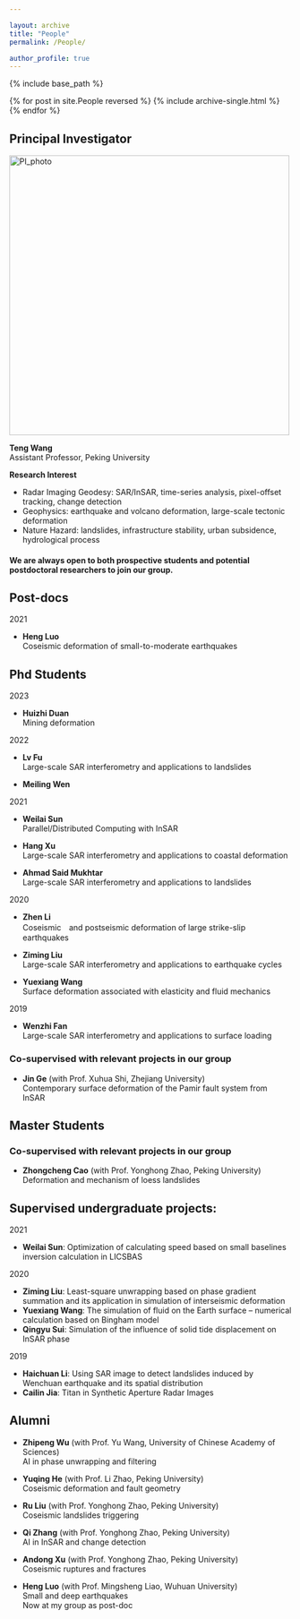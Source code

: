 ```yaml
---

layout: archive
title: "People"
permalink: /People/

author_profile: true
---
```


{% include base_path %}

{% for post in site.People reversed %}
  {% include archive-single.html %}
{% endfor %}


## Principal Investigator

<div style="text-align: left;"> <img src="/images/PI_photo.jpg" alt="PI_photo" width = "500"> </div>  

**Teng Wang**  
Assistant Professor, Peking University  


**Research Interest**

* Radar Imaging Geodesy: SAR/InSAR, time-series analysis, pixel-offset tracking, change detection
* Geophysics: earthquake and volcano deformation, large-scale tectonic deformation
* Nature Hazard: landslides, infrastructure stability, urban subsidence, hydrological process

#### We are always open to both prospective students and potential postdoctoral researchers to join our group.

## Post-docs

2021

* **Heng Luo**  
  Coseismic deformation of small-to-moderate earthquakes
  

## Phd Students

2023

* **Huizhi Duan**  
 Mining deformation

2022

* **Lv Fu**  
  Large-scale SAR interferometry and applications to landslides  
  
* **Meiling Wen**  
 
2021  

* **Weilai Sun**  
  Parallel/Distributed Computing with InSAR
  
* **Hang Xu**  
  Large-scale SAR interferometry and applications to coastal deformation

* **Ahmad Said Mukhtar**  
  Large-scale SAR interferometry and applications to landslides

2020  

* **Zhen Li**  
  Coseismic　and postseismic deformation of large strike-slip earthquakes

* **Ziming Liu**  
  Large-scale SAR interferometry and applications to earthquake cycles   

* **Yuexiang Wang**  
  Surface deformation associated with elasticity and fluid mechanics  
  
2019

* **Wenzhi Fan**   
  Large-scale SAR interferometry and applications to surface loading  

### **Co-supervised with relevant projects in our group**

* **Jin Ge** (with Prof. Xuhua Shi, Zhejiang University)  
  Contemporary surface deformation of the Pamir fault system from InSAR  


## Master Students


### **Co-supervised with relevant projects in our group**

* **Zhongcheng Cao** (with Prof. Yonghong Zhao, Peking University)  
  Deformation and mechanism of loess landslides   

 
## Supervised undergraduate projects:
2021
* **Weilai Sun**: Optimization of calculating speed based on small baselines inversion calculation in LICSBAS

2020  

* **Ziming Liu**: Least-square unwrapping based on phase gradient summation and its application in simulation of interseismic deformation  
* **Yuexiang Wang**: The simulation of fluid on the Earth surface – numerical calculation based on Bingham model  
* **Qingyu Sui**: Simulation of the influence of solid tide displacement on InSAR phase  

2019  

* **Haichuan Li**: Using SAR image to detect landslides induced by Wenchuan earthquake and its spatial distribution  
* **Cailin Jia**: Titan in Synthetic Aperture Radar Images  

## Alumni

<style type="text/css">
a:link,a:visited{
 text-decoration:none;  /*超链接无下划线*/
 /*color: #494e52*/
}
a:hover{
 text-decoration:underline;  /*鼠标放上去有下划线*/
 color: red
}</style>

* **<a href="https://wuzhipeng.cn/">Zhipeng Wu</a>** (with Prof. Yu Wang, University of Chinese Academy of Sciences)   
  AI in phase unwrapping and filtering   

* **Yuqing He** (with Prof. Li Zhao, Peking University)  
  Coseismic deformation and fault geometry    
  
* **Ru Liu** (with Prof. Yonghong Zhao, Peking University)  
 Coseismic landslides triggering

* **Qi Zhang** (with Prof. Yonghong Zhao, Peking University)  
 AI in InSAR and change detection  

* **Andong Xu** (with Prof. Yonghong Zhao, Peking University)  
Coseismic ruptures and fractures

* **Heng Luo** (with Prof. Mingsheng Liao, Wuhuan University)  
 Small and deep earthquakes  
 Now at my group as post-doc
